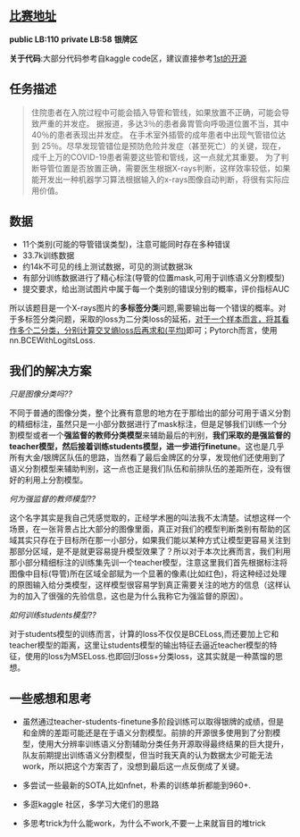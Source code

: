 ## [比赛地址](https://www.kaggle.com/c/ranzcr-clip-catheter-line-classification/leaderboard)
**public LB:110**
**private LB:58**
**银牌区**

**关于代码**:大部分代码参考自kaggle code区，建议直接参考[1st的开源](https://www.kaggle.com/c/ranzcr-clip-catheter-line-classification/discussion/227128)
## 任务描述
> 住院患者在入院过程中可能会插入导管和管线，如果放置不正确，可能会导致严重的并发症。 据报道，多达3％的患者鼻胃管向呼吸道位置不当，其中40％的患者表现出并发症。 在手术室外插管的成年患者中出现气管错位达到 25％。尽早发现管错位是预防危险并发症（甚至死亡）的关键，现在，成千上万的COVID-19患者需要这些管和管线，这一点就尤其重要。
为了判断导管位置是否放置正确，需要医生根据X-rays判断，这样效率较低，如果能开发出一种机器学习算法根据输入的x-rays图像自动判断，将很有实际应用价值。
## 数据
- 11个类别(可能的导管错误类型)，注意可能同时存在多种错误
- 33.7k训练数据
- 约14k不可见的线上测试数据，可见的测试数据3k
- 有部分训练数据进行了精心标注(导管的位置mask,可用于训练语义分割模型)
- 提交要求，给出测试图片中属于每一个类别的错误分别的概率，评价指标AUC

所以该题目是一个X-rays图片的**多标签分类**问题,需要输出每一个错误的概率。对于多标签分类问题，采取的loss为二分类loss的延拓，[对于一个样本而言，将其看作多个二分类，分别计算交叉熵loss后再求和(平均)](https://blog.csdn.net/qq_22210253/article/details/85222093)即可；Pytorch而言，使用 nn.BCEWithLogitsLoss.

## 我们的解决方案
*只是图像分类吗??*

不同于普通的图像分类，整个比赛有意思的地方在于那给出的部分可用于语义分割的精细标注，虽然只是一小部分数据进行了mask标注，但是足够我们训练一个分割模型或者一个**强监督的教师分类模型**来辅助最后的判别，**我们采取的是强监督的teacher模型，然后接着训练students模型，进一步进行finetune**。这也是几乎所有大金/银牌区队伍的思路，当然看了最后金牌区的分享，发现他们还使用到了语义分割模型来辅助判别，这一点也正是我们队伍和前排队伍的差距所在，没有很好的利用上分割模型。

*何为强监督的教师模型??*

这个名字其实是我自己凭感觉取的，正经学术圈的叫法我不太清楚。试想这样一个场景，在一张背景占比大部分的图像里面，真正对我们的模型判断类别有帮助的区域其实只存在于目标所在那一小部分，如果我们能以某种方式让模型更容易关注到那部分区域，是不是就更容易提升模型效果了？所以对于本次比赛而言，我们利用那小部分精细标注的训练集先训一个teacher模型，注意这里我们首先根据标注将图像中目标(导管)所在区域全部赋为一个显著的像素(比如红色)，将这种经过处理的原图输入给分类模型，这样模型很容易学到真正需要关注的地方的信息（这样认为的加入了很强的先验信息，这也是为什么我称它为强监督的原因）。

*如何训练students模型??*

对于students模型的训练而言，计算的loss不仅仅是BCELoss,而还要加上它和teacher模型的距离，这里让students模型的输出特征去逼近teacher模型的特征，使用的loss为MSELoss.也即回归loss+分类loss，这其实就是一种蒸馏的思想。


## 一些感想和思考
- 虽然通过teacher-students-finetune多阶段训练可以取得银牌的成绩，但是和金牌的差距可能还是在于语义分割模型。前排的开源很多使用到了分割模型，使用大分辨率训练语义分割辅助分类任务开源取得最终结果的巨大提升，队友前期提出训练语义分割模型，但当时我天真的认为数据太少可能无法work，所以把这个方案否了，没想到最后这一点反倒成了关键。

- 多尝试一些最新的SOTA,比如nfnet，朴素的训练单折都能到960+.
- 多逛kaggle 社区，多学习大佬们的思路
- 多思考trick为什么能work，为什么不work,不要一上来就盲目的堆trick